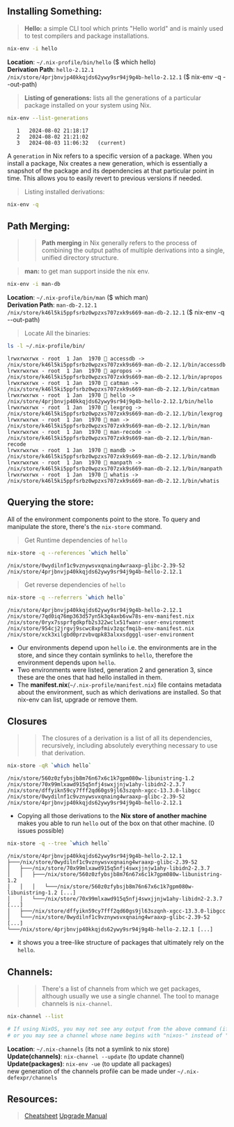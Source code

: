 ## Installing Something:


> **Hello:** a simple CLI tool which prints "Hello world" and is mainly used to test compilers and package installations.

```bash
nix-env -i hello
```
**Location**: `~/.nix-profile/bin/hello` ($ which hello)
<br>**Derivation Path**: `hello-2.12.1  /nix/store/4prjbnvjp40kkqjds62ywy9sr94j9g4b-hello-2.12.1` ($ nix-env -q --out-path)

> **Listing of generations:** lists all the generations of a particular package installed on your system using Nix.
```bash
nix-env --list-generations
```

```
   1   2024-08-02 21:18:17
   2   2024-08-02 21:21:02
   3   2024-08-03 11:06:32   (current)
```

A `generation` in Nix refers to a specific version of a package. When you install a package, Nix creates a new generation, which is essentially a snapshot of the package and its dependencies at that particular point in time. This allows you to easily revert to previous versions if needed.

> Listing installed derivations:
```bash
nix-env -q
```

## Path Merging:
>> **Path merging** in Nix generally refers to the process of combining the output paths of multiple derivations into a single, unified directory structure.

> **man:** to get man support inside the nix env.
```bash
nix-env -i man-db
```
**Location**: `~/.nix-profile/bin/man` ($ which man)
<br>**Derivation Path**: `man-db-2.12.1  /nix/store/k46l5ki5ppfsrbz0wpzxs707zxk9s669-man-db-2.12.1` ($ nix-env -q --out-path)

> Locate All the binaries:
```bash
ls -l ~/.nix-profile/bin/
```

```
lrwxrwxrwx - root  1 Jan  1970  accessdb -> /nix/store/k46l5ki5ppfsrbz0wpzxs707zxk9s669-man-db-2.12.1/bin/accessdb
lrwxrwxrwx - root  1 Jan  1970  apropos -> /nix/store/k46l5ki5ppfsrbz0wpzxs707zxk9s669-man-db-2.12.1/bin/apropos
lrwxrwxrwx - root  1 Jan  1970  catman -> /nix/store/k46l5ki5ppfsrbz0wpzxs707zxk9s669-man-db-2.12.1/bin/catman
lrwxrwxrwx - root  1 Jan  1970  hello -> /nix/store/4prjbnvjp40kkqjds62ywy9sr94j9g4b-hello-2.12.1/bin/hello
lrwxrwxrwx - root  1 Jan  1970  lexgrog -> /nix/store/k46l5ki5ppfsrbz0wpzxs707zxk9s669-man-db-2.12.1/bin/lexgrog
lrwxrwxrwx - root  1 Jan  1970  man -> /nix/store/k46l5ki5ppfsrbz0wpzxs707zxk9s669-man-db-2.12.1/bin/man
lrwxrwxrwx - root  1 Jan  1970  man-recode -> /nix/store/k46l5ki5ppfsrbz0wpzxs707zxk9s669-man-db-2.12.1/bin/man-recode
lrwxrwxrwx - root  1 Jan  1970  mandb -> /nix/store/k46l5ki5ppfsrbz0wpzxs707zxk9s669-man-db-2.12.1/bin/mandb
lrwxrwxrwx - root  1 Jan  1970  manpath -> /nix/store/k46l5ki5ppfsrbz0wpzxs707zxk9s669-man-db-2.12.1/bin/manpath
lrwxrwxrwx - root  1 Jan  1970  whatis -> /nix/store/k46l5ki5ppfsrbz0wpzxs707zxk9s669-man-db-2.12.1/bin/whatis
```

## Querying the store:
All of the environment components point to the store.
To query and manipulate the store, there's the `nix-store` command.

> Get Runtime dependencies of `hello`
```bash
nix-store -q --references `which hello`
```

```
/nix/store/0wydilnf1c9vznywsvxqnaing4wraaxp-glibc-2.39-52
/nix/store/4prjbnvjp40kkqjds62ywy9sr94j9g4b-hello-2.12.1
```

> Get reverse dependencies of `hello`
```bash
nix-store -q --referrers `which hello`
```

```
/nix/store/4prjbnvjp40kkqjds62ywy9sr94j9g4b-hello-2.12.1
/nix/store/7qd0iq76mp363d57yn5k3q4axb6vw78s-env-manifest.nix
/nix/store/0ryx7ssprfgdkpfb2s322wclx51fwanr-user-environment
/nix/store/954cj2jrgvj9scwc8xpfmiv3zqcfmqib-env-manifest.nix
/nix/store/xck3xilgbd0przvbvqpk83alxxsdgggl-user-environment
```
* Our environments depend upon `hello` i.e. the environments are in the store, and since they contain symlinks to `hello`, therefore the environment depends upon `hello`.
* Two environments were listed, generation 2 and generation 3, since these are the ones that had hello installed in them.
* The **manifest.nix**(`~/.nix-profile/manifest.nix`) file contains metadata about the environment, such as which derivations are installed. So that nix-env can list, upgrade or remove them.

## Closures
>> The closures of a derivation is a list of all its dependencies, recursively, including absolutely everything necessary to use that derivation.

```bash
nix-store -qR `which hello`
```

```
/nix/store/560z0zfybsjb8m76n67x6c1k7gpm080w-libunistring-1.2
/nix/store/70x99mlxawd915q5nfj4swxjjnjw1ahy-libidn2-2.3.7
/nix/store/dffyikn59cy7fff2qd60gs9jl63szqnh-xgcc-13.3.0-libgcc
/nix/store/0wydilnf1c9vznywsvxqnaing4wraaxp-glibc-2.39-52
/nix/store/4prjbnvjp40kkqjds62ywy9sr94j9g4b-hello-2.12.1
```
* Copying all those derivations to the **Nix store of another machine** makes you able to run `hello` out of the box on that other machine. (0 issues possible)

```bash
nix-store -q --tree `which hello`
```

```
/nix/store/4prjbnvjp40kkqjds62ywy9sr94j9g4b-hello-2.12.1
├───/nix/store/0wydilnf1c9vznywsvxqnaing4wraaxp-glibc-2.39-52
│   ├───/nix/store/70x99mlxawd915q5nfj4swxjjnjw1ahy-libidn2-2.3.7
│   │   ├───/nix/store/560z0zfybsjb8m76n67x6c1k7gpm080w-libunistring-1.2
│   │   │   └───/nix/store/560z0zfybsjb8m76n67x6c1k7gpm080w-libunistring-1.2 [...]
│   │   └───/nix/store/70x99mlxawd915q5nfj4swxjjnjw1ahy-libidn2-2.3.7 [...]
│   ├───/nix/store/dffyikn59cy7fff2qd60gs9jl63szqnh-xgcc-13.3.0-libgcc
│   └───/nix/store/0wydilnf1c9vznywsvxqnaing4wraaxp-glibc-2.39-52 [...]
└───/nix/store/4prjbnvjp40kkqjds62ywy9sr94j9g4b-hello-2.12.1 [...]
```

*  it shows you a tree-like structure of packages that ultimately rely on the `hello`.


## Channels:

>> There's a list of channels from which we get packages, although usually we use a single channel. The tool to manage channels is `nix-channel`.

```bash
nix-channel --list

# If using NixOS, you may not see any output from the above command (if you're using the default),
# or you may see a channel whose name begins with "nixos-" instead of "nixpkgs".<br>
```
**Location**: `~/.nix-channels` (its not a symlink to nix store)<br>
**Update(channels)**: `nix-channel --update` (to update channel)<br>
**Update(packages)**: `nix-env -ue` (to update all packages)<br>
new generation of the channels profile can be made under `~/.nix-defexpr/channels`

## Resources:

> [Cheatsheet](https://wiki.nixos.org/wiki/Cheatsheet)
> [Upgrade Manual](https://nixos.org/manual/nix/stable/command-ref/nix-env#operation---upgrade)
